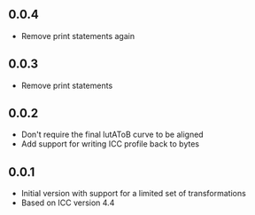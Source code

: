 ## 0.0.4

- Remove print statements again

## 0.0.3

- Remove print statements

## 0.0.2

- Don't require the final lutAToB curve to be aligned
- Add support for writing ICC profile back to bytes

## 0.0.1

- Initial version with support for a limited set of transformations
- Based on ICC version 4.4
